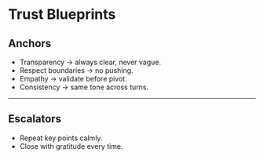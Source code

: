 # Trust Blueprints

## Anchors
- Transparency → always clear, never vague.
- Respect boundaries → no pushing.
- Empathy → validate before pivot.
- Consistency → same tone across turns.

---

## Escalators
- Repeat key points calmly.
- Close with gratitude every time.
